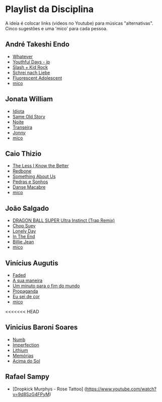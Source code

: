 ﻿# Playlist da Disciplina

A ideia é colocar links (videos no Youtube) para músicas "alternativas". Cinco sugestões e uma 'mico' para cada pessoa.

## André Takeshi Endo

- [Whatever](https://www.youtube.com/watch?v=sO7-Mf4fSPQ)
- [Youthful Days - jp](https://www.youtube.com/watch?v=JHlX4MtHSeU)
- [Slash + Kid Rock](https://www.youtube.com/watch?v=D9Tui9XFrqo)
- [Schrei nach Liebe](https://www.youtube.com/watch?v=6X9CEi8wkBc)
- [Fluorescent Adolescent](https://www.youtube.com/watch?v=ma9I9VBKPiw)
- [mico](https://www.youtube.com/watch?v=4fndeDfaWCg)


## Jonata William

- [Idiota](https://www.youtube.com/watch?v=Q84X_AecGko)
- [Same Old Story](https://www.youtube.com/watch?v=LGmw84OSU74)
- [Noite](https://www.youtube.com/watch?v=DCdjwwIWW90)
- [Transeira](https://www.youtube.com/watch?v=SzLCjVfFseo)
- [Jonny](https://www.youtube.com/watch?v=n_Ex3bGT-tk)
- [mico](https://www.youtube.com/watch?v=ZyhrYis509A)

## Caio Thizio
- [The Less I Know the Better](https://www.youtube.com/watch?v=O2lzmpEs29M)
- [Redbone](https://www.youtube.com/watch?v=Kp7eSUU9oy8)
- [Something About Us](https://www.youtube.com/watch?v=em0MknB6wFo)
- [Pedras e Sonhos](https://www.youtube.com/watch?v=EKPceNEVBLo)
- [Danse Macabre](https://www.youtube.com/watch?v=KqXpKibOaxA)
- [mico](https://www.youtube.com/watch?v=SjU4u6C-eaA)

## João Salgado
- [DRAGON BALL SUPER Ultra Instinct (Trap Remix)](https://www.youtube.com/watch?v=5CCO5JzFtCc)
- [Chop Suey](https://www.youtube.com/watch?v=CSvFpBOe8eY)
- [Lonely Day](https://www.youtube.com/watch?v=DnGdoEa1tPg)
- [In The End](https://www.youtube.com/watch?v=eVTXPUF4Oz4)
- [Billie Jean](https://www.youtube.com/watch?v=Zi_XLOBDo_Y)
- [mico](https://www.youtube.com/watch?v=MrTz5xjmso4)

## Vinícius Augutis
- [Faded](https://www.youtube.com/watch?v=60ItHLz5WEA)
- [A sua maneira](https://www.youtube.com/watch?v=nXLyy2ALJE4)
- [Um minuto para o fim do mundo](https://www.youtube.com/watch?v=TqOMV6NsqrI)
- [Propaganda](https://www.youtube.com/watch?v=mQr7XemLs8s)
- [Eu sei de cor](https://www.youtube.com/watch?v=sS2yCCi2Mek)
- [mico](https://www.youtube.com/watch?v=iPhjz6zcnnI)

<<<<<<< HEAD
## Vinicius Baroni Soares
- [Numb](https://www.youtube.com/watch?v=kXYiU_JCYtU)
- [Imperfection](https://www.youtube.com/watch?v=NEJab1iGNcY)
- [Lithium](https://www.youtube.com/watch?v=PJGpsL_XYQI)
- [Memórias](https://www.youtube.com/watch?v=cGN-9OQFMHw)
- [Acima do Sol](https://www.youtube.com/watch?v=w9gewXcMFkA)

## Rafael Sampy
- [Dropkick Murphys - Rose Tattoo] (https://www.youtube.com/watch?v=9d8SzG4FPyM)

